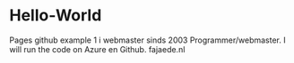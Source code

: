 # Hello-World
Pages github example 1
i webmaster sinds 2003 Programmer/webmaster.
I will run the code on Azure en Github.
fajaede.nl
